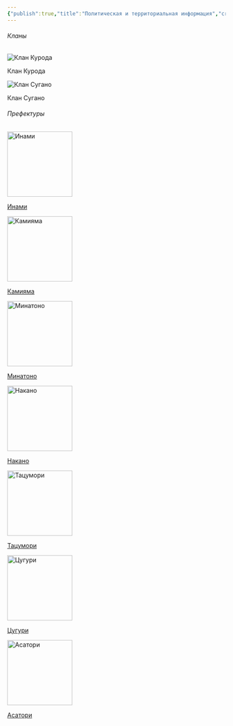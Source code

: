```yaml
---
{"publish":true,"title":"Политическая и территориальная информация","created":"2025-10-08T16:08:55.256+02:00","modified":"2025-10-24T21:52:28.967+02:00","published":"2025-10-24T21:52:28.967+02:00","cssclasses":""}
---
```


###### Кланы
<div class="way-card-container"><a><div class="way-card"><img alt="Клан Курода" src="app://e4fdc233006d15b250360e0148dad638ffd0/C:/Users/Germy/AppData/Local/FoundryVTT/Data/worlds/the-way/wiki_data/WikiWay/_Assets/2932b925c76ef2020cf896fd89d71a5a.jpg?1761221080528" /><div class="way-card-content"><p>Клан Курода</p></div></div></a><a><div class="way-card"><img alt="Клан Сугано" src="app://e4fdc233006d15b250360e0148dad638ffd0/C:/Users/Germy/AppData/Local/FoundryVTT/Data/worlds/the-way/wiki_data/WikiWay/_Assets/2932b925c76ef2020cf896fd89d71a5a.jpg?1761221080528" /><div class="way-card-content"><p>Клан Сугано</p></div></div></a></div>

###### Префектуры

<div class="way-card-container"><a class="card internal-link" href="Политическая и территориальная информация/Префектуры/Инами.md"><div class="way-card"><img style="width: 150px; height: 150px;" alt="Инами" src="_Assets/2932b925c76ef2020cf896fd89d71a5a.jpg" /><div class="way-card-content"><p>Инами</p></div></div></a><a class="card internal-link" href="Политическая и территориальная информация/Префектуры/Камияма.md"><div class="way-card"><img style="width: 150px; height: 150px;" alt="Камияма" src="_Assets/2932b925c76ef2020cf896fd89d71a5a.jpg" /><div class="way-card-content"><p>Камияма</p></div></div></a><a class="card internal-link" href="Политическая и территориальная информация/Префектуры/Минатоно.md"><div class="way-card"><img style="width: 150px; height: 150px;" alt="Минатоно" src="_Assets/2932b925c76ef2020cf896fd89d71a5a.jpg" /><div class="way-card-content"><p>Минатоно</p></div></div></a><a class="card internal-link" href="Политическая и территориальная информация/Префектуры/Накано.md"><div class="way-card"><img style="width: 150px; height: 150px;" alt="Накано" src="_Assets/2932b925c76ef2020cf896fd89d71a5a.jpg" /><div class="way-card-content"><p>Накано</p></div></div></a><a class="card internal-link" href="Политическая и территориальная информация/Префектуры/Тацумори.md"><div class="way-card"><img style="width: 150px; height: 150px;" alt="Тацумори" src="_Assets/2932b925c76ef2020cf896fd89d71a5a.jpg" /><div class="way-card-content"><p>Тацумори</p></div></div></a><a class="card internal-link" href="Политическая и территориальная информация/Префектуры/Цугури.md"><div class="way-card"><img style="width: 150px; height: 150px;" alt="Цугури" src="_Assets/2932b925c76ef2020cf896fd89d71a5a.jpg" /><div class="way-card-content"><p>Цугури</p></div></div></a><a class="card internal-link" href="Политическая и территориальная информация/Префектуры/Асатори.md"><div class="way-card"><img style="width: 150px; height: 150px;" alt="Асатори" src="_Assets/2932b925c76ef2020cf896fd89d71a5a.jpg" /><div class="way-card-content"><p>Асатори</p></div></div></a></div>

